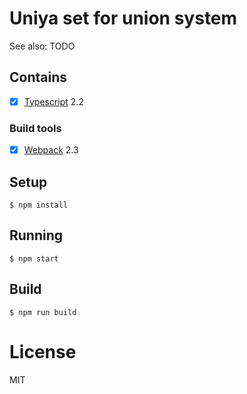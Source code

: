 ﻿# Uniya set for union system

See also: TODO

## Contains

- [x] [Typescript](https://www.typescriptlang.org/) 2.2

### Build tools

- [x] [Webpack](https://webpack.github.io) 2.3

## Setup


```
$ npm install
```

## Running

```
$ npm start
```

## Build

```
$ npm run build
```

# License

MIT
